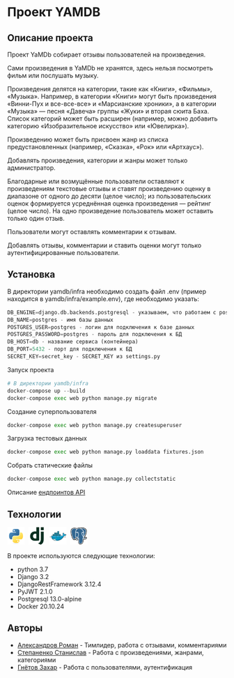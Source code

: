 
# Проект YAMDB

## Описание проекта
Проект YaMDb собирает отзывы пользователей на произведения. 

Сами произведения в YaMDb не хранятся, здесь нельзя посмотреть фильм или 
послушать музыку.

Произведения делятся на категории, такие как «Книги», «Фильмы», «Музыка». 
Например, в категории «Книги» могут быть произведения «Винни-Пух и 
все-все-все» и «Марсианские хроники», а в категории «Музыка» — песня «Давеча» 
группы «Жуки» и вторая сюита Баха. Список категорий может быть расширен 
(например, можно добавить категорию «Изобразительное искусство» или «Ювелирка»).

Произведению может быть присвоен жанр из списка предустановленных (например, 
«Сказка», «Рок» или «Артхаус»).

Добавлять произведения, категории и жанры может только администратор.

Благодарные или возмущённые пользователи оставляют к произведениям текстовые 
отзывы и ставят произведению оценку в диапазоне от одного до десяти 
(целое число); из пользовательских оценок формируется усреднённая оценка 
произведения — рейтинг (целое число). На одно произведение пользователь может 
оставить только один отзыв.

Пользователи могут оставлять комментарии к отзывам.

Добавлять отзывы, комментарии и ставить оценки могут только 
аутентифицированные пользователи.

## Установка
В директории yamdb/infra необходимо создать файл .env (пример находится в yamdb/infra/example.env), где необходимо указать:
```python
DB_ENGINE=django.db.backends.postgresql - указываем, что работаем с postgresql
DB_NAME=postgres - имя базы данных
POSTGRES_USER=postgres - логин для подключения к базе данных
POSTGRES_PASSWORD=postgres - пароль для подключения к БД
DB_HOST=db - название сервиса (контейнера)
DB_PORT=5432 - порт для подключения к БД 
SECRET_KEY=secret_key - SECRET_KEY из settings.py
```

Запуск проекта
```python
# В директории yamdb/infra
docker-compose up --build
docker-compose exec web python manage.py migrate
```

Создание суперпользователя
```python
docker-compose exec web python manage.py createsuperuser
```

Загрузка тестовых данных
```python
docker-compose exec web python manage.py loaddata fixtures.json
```

Собрать статические файлы
```python
docker-compose exec web python manage.py collectstatic
```

Описание [ендпоинтов API](http://158.160.100.47/redoc/)

## Технологии

<div>
  <img src="https://github.com/devicons/devicon/blob/master/icons/python/python-original.svg" title="python" alt="python" width="40" height="40"/>&nbsp
  <img src="https://github.com/devicons/devicon/blob/master/icons/django/django-plain.svg" title="django" alt="django" width="40" height="40"/>&nbsp
  <img src="https://github.com/devicons/devicon/blob/master/icons/docker/docker-original.svg" title="docker" alt="docker" width="40" height="40"/>&nbsp
  <img src="https://github.com/devicons/devicon/blob/master/icons/postgresql/postgresql-original.svg" title="postgresql" alt="postgresql" width="40" height="40"/>&nbsp
</div>

В проекте используются следующие технологии:
- python 3.7
- Django 3.2
- DjangoRestFramework 3.12.4
- PyJWT 2.1.0
- Postgresql 13.0-alpine
- Docker 20.10.24


## Авторы
- [Александров Роман](https://t.me/gnome_black) - Тимлидер, работа с отзывами, комментариями
- [Степаненко Станислав](https://t.me/tme_zoom) - Работа с произведениями, жанрами, категориями
- [Гнётов Захар](https://t.me/sp1edh4ck) - Работа с пользователями, аутентификация
